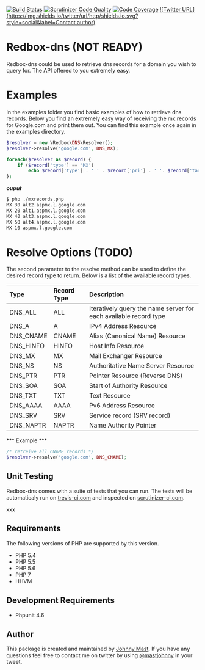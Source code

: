 [![Build Status](https://travis-ci.org/johnnymast/redbox-dns.svg?branch=master)](https://travis-ci.org/johnnymast/redbox-dns)
[![Scrutinizer Code Quality](https://scrutinizer-ci.com/g/johnnymast/redbox-dns/badges/quality-score.png?b=master)](https://scrutinizer-ci.com/g/johnnymast/redbox-dns/?branch=master)
[![Code Coverage](https://scrutinizer-ci.com/g/johnnymast/redbox-dns/badges/coverage.png?b=master)](https://scrutinizer-ci.com/g/johnnymast/redbox-dns/?branch=master)
[![Twitter URL](https://img.shields.io/twitter/url/http/shields.io.svg?style=social&label=Contact author)](https://twitter.com/intent/tweet?text=@mastjohnny)

# Redbox-dns (NOT READY)

Redbox-dns could be used to retrieve dns records for a domain you wish to query for. The API offered to you extremely easy.


# Examples

In the examples folder you find basic examples of how to retrieve dns records. Below you find an extremely easy way of receiving the mx records for Google.com and print them out. You can find this example once again in the examples directory.


```php
$resolver = new \Redbox\DNS\Resolver();
$resolver->resolve('google.com', DNS_MX);

foreach($resolver as $record) {
    if ($record['type'] == 'MX')
        echo $record['type'] . ' ' . $record['pri'] . ' '. $record['target']."\n";
};
```

***ouput***
```bash
$ php ./mxrecords.php
MX 30 alt2.aspmx.l.google.com
MX 20 alt1.aspmx.l.google.com
MX 40 alt3.aspmx.l.google.com
MX 50 alt4.aspmx.l.google.com
MX 10 aspmx.l.google.com

```

# Resolve Options (TODO)

The second parameter to the resolve method can be used to define the desired record type to return. Below is a list of the available record types.


| Type       | Record Type   | Description                                                      |
|:-----------|:--------------| :----------------------------------------------------------------|
| DNS_ALL    | ALL           | Iteratively query the name server for each available record type |
| DNS_A      | A             | IPv4 Address Resource                                            |
| DNS_CNAME  | CNAME         | Alias (Canonical Name) Resource                                  |
| DNS_HINFO  | HINFO        | Host Info Resource                                                |
| DNS_MX     | MX            | Mail Exchanger Resource                                          |
| DNS_NS     | NS            | Authoritative Name Server Resource                               |
| DNS_PTR    | PTR           | Pointer Resource (Reverse DNS)                                   |
| DNS_SOA    | SOA           | Start of Authority Resource                                      |
| DNS_TXT    | TXT           | Text Resource                                                    |
| DNS_AAAA   | AAAA          | Pv6 Address Resource                                             |
| DNS_SRV    | SRV           | Service record (SRV record)                                      |
| DNS_NAPTR  | NAPTR         | Name Authority Pointer                                           |

*** Example ***
```php
/* retreive all CNAME records */
$resolver->resolve('google.com', DNS_CNAME);
```

## Unit Testing

Redbox-dns comes with a suite of tests that you can run. The tests will be automaticaly run on
[trevis-ci.com](https://travis-ci.org/johnnymast/redbox-dns) and inspected on [scrutinizer-ci.com](https://scrutinizer-ci.com/g/johnnymast/redbox-dns/?branch=master).

xxx

## Requirements

The following versions of PHP are supported by this version.

+ PHP 5.4
+ PHP 5.5
+ PHP 5.6
+ PHP 7
+ HHVM

## Development Requirements

+ Phpunit 4.6


## Author

This package is created and maintained by [Johnny Mast](https://github.com/johnnymast). If you have any questions feel free to contact me on twitter by using [@mastjohnny](https://twitter.com/intent/tweet?text=@mastjohnny) in your tweet.
 
